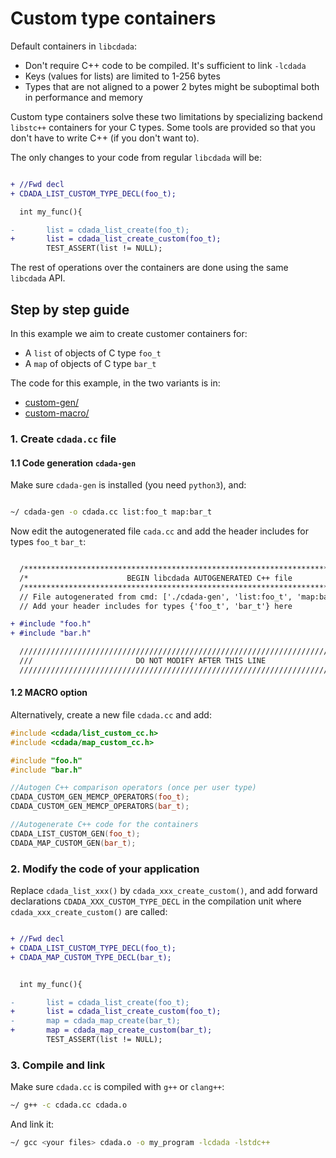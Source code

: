# Custom type containers

Default containers in `libcdada`:

* Don't require C++ code to be compiled. It's sufficient to link `-lcdada`
* Keys (values for lists) are limited to 1-256 bytes
* Types that are not aligned to a power 2 bytes might be suboptimal both in performance and
  memory

Custom type containers solve these two limitations by specializing backend
`libstc++` containers for your C types. Some tools are provided
so that you don't have to write C++ (if you don't want to).

The only changes to your code from regular `libcdada` will be:

```diff

+ //Fwd decl
+ CDADA_LIST_CUSTOM_TYPE_DECL(foo_t);

  int my_func(){

-       list = cdada_list_create(foo_t);
+       list = cdada_list_create_custom(foo_t);
        TEST_ASSERT(list != NULL);

```

The rest of operations over the containers are done using the same `libcdada` API.

## Step by step guide

In this example we aim to create customer containers for:

* A `list` of objects of C type `foo_t`
* A `map` of objects of C type `bar_t`

The code for this example, in the two variants is in:

* [custom-gen/](../examples/custom-gen/)
* [custom-macro/](../examples/custom-macro/)

### 1. Create `cdada.cc` file

#### 1.1 Code generation `cdada-gen`

Make sure `cdada-gen` is installed (you need `python3`), and:

```bash

~/ cdada-gen -o cdada.cc list:foo_t map:bar_t

```

Now edit the autogenerated file `cada.cc` and add the header includes for
types `foo_t` `bar_t`:

```diff

  /*****************************************************************************/
  /*                      BEGIN libcdada AUTOGENERATED C++ file                */
  /*****************************************************************************/
  // File autogenerated from cmd: ['./cdada-gen', 'list:foo_t', 'map:bar_t', '-o', 'cdada.cc']
  // Add your header includes for types {'foo_t', 'bar_t'} here

+ #include "foo.h"
+ #include "bar.h"

  ///////////////////////////////////////////////////////////////////////////////
  ///                       DO NOT MODIFY AFTER THIS LINE                     ///
  ///////////////////////////////////////////////////////////////////////////////

```

#### 1.2 MACRO option

Alternatively, create a new file `cdada.cc` and add:

```cc
#include <cdada/list_custom_cc.h>
#include <cdada/map_custom_cc.h>

#include "foo.h"
#include "bar.h"

//Autogen C++ comparison operators (once per user type)
CDADA_CUSTOM_GEN_MEMCP_OPERATORS(foo_t);
CDADA_CUSTOM_GEN_MEMCP_OPERATORS(bar_t);

//Autogenerate C++ code for the containers
CDADA_LIST_CUSTOM_GEN(foo_t);
CDADA_MAP_CUSTOM_GEN(bar_t);
```

### 2. Modify the code of your application

Replace `cdada_list_xxx()` by `cdada_xxx_create_custom()`, and add forward
declarations `CDADA_XXX_CUSTOM_TYPE_DECL` in the compilation unit where
`cdada_xxx_create_custom()` are called:

```diff

+ //Fwd decl
+ CDADA_LIST_CUSTOM_TYPE_DECL(foo_t);
+ CDADA_MAP_CUSTOM_TYPE_DECL(bar_t);


  int my_func(){

-       list = cdada_list_create(foo_t);
+       list = cdada_list_create_custom(foo_t);
-       map = cdada_map_create(bar_t);
+       map = cdada_map_create_custom(bar_t);
        TEST_ASSERT(list != NULL);

```

### 3. Compile and link

Make sure `cdada.cc` is compiled with `g++` or `clang++`:

```bash
~/ g++ -c cdada.cc cdada.o
```

And link it:

```bash
~/ gcc <your files> cdada.o -o my_program -lcdada -lstdc++
```
